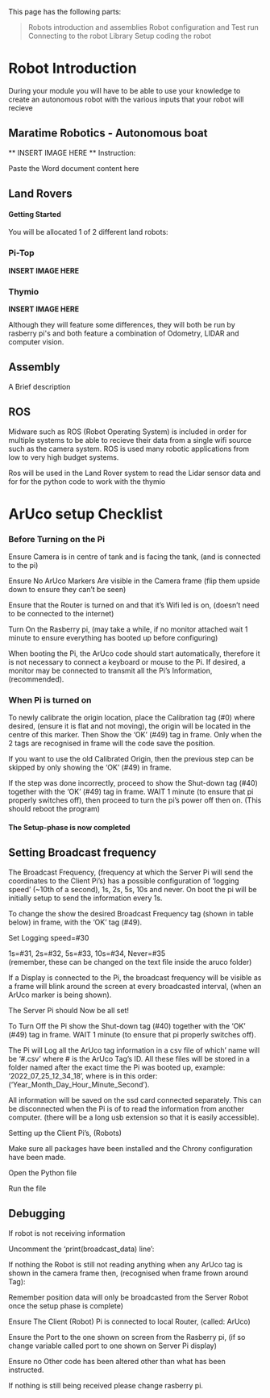 This page has the following parts: 
> Robots introduction and assemblies
> Robot configuration and Test run
 > Connecting to the robot
 > Library Setup
 > coding the robot
 
 # Robot Introduction

During your module you will have to be able to use your knowledge to create an autonomous robot with the various inputs that your robot will recieve

## Maratime Robotics - Autonomous boat

** INSERT IMAGE HERE **
Instruction: 

Paste the Word document content here

## Land Rovers
#### Getting Started
You will be allocated 1 of 2 different land robots:

### Pi-Top 
  **INSERT IMAGE HERE**

### Thymio 
  **INSERT IMAGE HERE** 
  
Although they will feature some differences, they will both be run by rasberry pi's and both feature a combination of Odometry, LIDAR and computer vision. 

## Assembly 

A Brief description


## ROS 

Midware such as ROS (Robot Operating System) is included in order for multiple systems to be able to recieve their data from a single wifi source such as the camera system. ROS is used many robotic applications from low to very high budget systems.

Ros will be used in the Land Rover system to read the Lidar sensor data and for for the python code to work with the thymio





# ArUco setup Checklist 

### Before Turning on the Pi 

Ensure Camera is in centre of tank and is facing the tank, (and is connected to the pi) 

Ensure No ArUco Markers Are visible in the Camera frame (flip them upside down to ensure they can’t be seen) 

Ensure that the Router is turned on and that it’s Wifi led is on, (doesn’t need to be connected to the internet) 

Turn On the Rasberry pi, (may take a while, if no monitor attached wait 1 minute to ensure everything has booted up before configuring) 

 

When booting the Pi, the ArUco code should start automatically, therefore it is not necessary to connect a keyboard or mouse to the Pi. If desired, a monitor may be connected to transmit all the Pi’s Information, (recommended). 

 

### When Pi is turned on 

To newly calibrate the origin location, place the Calibration tag (#0) where desired, (ensure it is flat and not moving), the origin will be located in the centre of this marker. Then Show the ‘OK’ (#49) tag in frame. Only when the 2 tags are recognised in frame will the code save the position. 

If you want to use the old Calibrated Origin, then the previous step can be skipped by only showing the ‘OK’ (#49) in frame. 

If the step was done incorrectly, proceed to show the Shut-down tag (#40) together with the ‘OK’ (#49) tag in frame. WAIT 1 minute (to ensure that pi properly switches off), then proceed to turn the pi’s power off then on. (This should reboot the program) 

#### The Setup-phase is now completed 

## Setting Broadcast frequency

The Broadcast Frequency, (frequency at which the Server Pi will send the coordinates to the Client Pi’s) has a possible configuration of ‘logging speed’ (~10th of a second), 1s, 2s, 5s, 10s and never. On boot the pi will be initially setup to send the information every 1s. 

To change the show the desired Broadcast Frequency tag (shown in table below) in frame, with the ‘OK’ tag (#49). 

 

Set Logging speed=#30 

1s=#31, 2s=#32, 5s=#33, 10s=#34, Never=#35  
(remember, these can be changed on the text file inside the aruco folder) 

If a Display is connected to the Pi, the broadcast frequency will be visible as a frame will blink around the screen at every broadcasted interval, (when an ArUco marker is being shown). 

The Server Pi should Now be all set! 

To Turn Off the Pi show the Shut-down tag (#40) together with the ‘OK’ (#49) tag in frame. WAIT 1 minute (to ensure that pi properly switches off).  

The Pi will Log all the ArUco tag information in a csv file of which’ name will be ‘#.csv’ where # is the ArUco Tag’s ID. All these files will be stored in a folder named after the exact time the Pi was booted up, example: ‘2022_07_25_12_34_18’, where is in this order: (‘Year_Month_Day_Hour_Minute_Second’).  

All information will be saved on the ssd card connected separately. This can be disconnected when the Pi is of to read the information from another computer. (there will be a long usb extension so that it is easily accessible). 

 

Setting up the Client Pi’s, (Robots) 

Make sure all packages have been installed and the Chrony configuration have been made. 

Open the Python file  

Run the file  

 

 

 

 

 ## Debugging 

If robot is not receiving information 

Uncomment the ‘print(broadcast_data) line’: 

If nothing the Robot is still not reading anything when any ArUco tag is shown in the camera frame then, (recognised when frame frown around Tag):  

Remember position data will only be broadcasted from the Server Robot once the setup phase is complete) 

Ensure The Client (Robot) Pi is connected to local Router, (called: ArUco) 

Ensure the Port to the one shown on screen from the Rasberry pi, (if so change variable called port to one shown on Server Pi display) 

Ensure no Other code has been altered other than what has been instructed.  

If nothing is still being received please change rasberry pi. 
